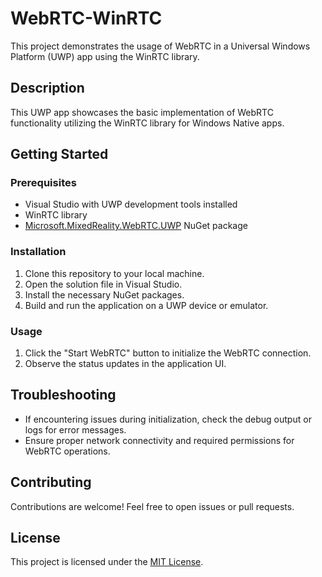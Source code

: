 # WebRTC-WinRTC

This project demonstrates the usage of WebRTC in a Universal Windows Platform (UWP) app using the WinRTC library.

## Description

This UWP app showcases the basic implementation of WebRTC functionality utilizing the WinRTC library for Windows Native apps.

## Getting Started

### Prerequisites

- Visual Studio with UWP development tools installed
- WinRTC library
- [Microsoft.MixedReality.WebRTC.UWP](https://www.nuget.org/packages/Microsoft.MixedReality.WebRTC.UWP/) NuGet package

### Installation

1. Clone this repository to your local machine.
2. Open the solution file in Visual Studio.
3. Install the necessary NuGet packages.
4. Build and run the application on a UWP device or emulator.

### Usage

1. Click the "Start WebRTC" button to initialize the WebRTC connection.
2. Observe the status updates in the application UI.

## Troubleshooting

- If encountering issues during initialization, check the debug output or logs for error messages.
- Ensure proper network connectivity and required permissions for WebRTC operations.

## Contributing

Contributions are welcome! Feel free to open issues or pull requests.

## License

This project is licensed under the [MIT License](LICENSE).
